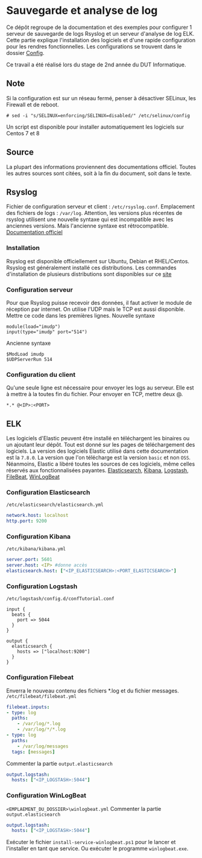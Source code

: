 # Sauvegarde et analyse de log
Ce dépôt regroupe de la documentation et des exemples pour configurer 1 serveur de sauvegarde de logs Rsyslog et un serveur d'analyse de log ELK.
Cette partie explique l'installation des logiciels et d'une rapide configuration pour les rendres fonctionnelles.
Les configurations se trouvent dans le dossier [Config](Config).

Ce travail a été réalisé lors du stage de 2nd année du DUT Informatique.

## Note
Si la configuration est sur un réseau fermé, penser à désactiver SELinux, les Firewall et de reboot.
```
# sed -i "s/SELINUX=enforcing/SELINUX=disabled/" /etc/selinux/config
```
Un script est disponible pour installer automatiquement les logiciels sur Centos 7 et 8

## Source
La plupart des informations proviennent des documentations officiel. Toutes les autres sources sont citées, soit à la fin du document, soit dans le texte.

## Rsyslog
Fichier de configuration serveur et client : `/etc/rsyslog.conf`.
Emplacement des fichiers de logs : `/var/log`.
Attention, les versions plus récentes de rsyslog utilisent une nouvelle syntaxe qui est incompatible avec les anciennes versions. Mais l'ancienne syntaxe est rétrocompatible.
[Documentation officiel](https://www.rsyslog.com/doc/master/index.html)

### Installation
Rsyslog est disponible officiellement sur Ubuntu, Debian et RHEL/Centos. Rsyslog est généralement installé ces distributions. Les commandes d'installation de plusieurs distributions sont disponibles sur ce [site](https://software.opensuse.org/download.html?project=home%3Argerhards&package=rsyslog)

### Configuration serveur
Pour que Rsyslog puisse recevoir des données, il faut activer le module de réception par internet. On utilise l'UDP mais le TCP est aussi disponible. Mettre ce code dans les premières lignes.
Nouvelle syntaxe
```
module(load="imudp")
input(type="imudp" port="514")
```
Ancienne syntaxe
```
$ModLoad imudp
$UDPServerRun 514
```

### Configuration du client
Qu'une seule ligne est nécessaire pour envoyer les logs au serveur. Elle est à mettre à la toutes fin du fichier. Pour envoyer en TCP, mettre deux @. 
```
*.* @<IP>:<PORT> 
```

## ELK
Les logiciels d'Elastic peuvent être installé en téléchargent les binaires ou un ajoutant leur dépôt. Tout est donné sur les pages de téléchargement des logiciels.
La version des logiciels Elastic utilisé dans cette documentation est la `7.8.0`. La version que l'on télécharge est la version `basic` et non `OSS`. Néanmoins, Elastic a libéré toutes les sources de ces logiciels, même celles réservés aux fonctionnalisées payantes.
[Elasticsearch](https://www.elastic.co/fr/downloads/elasticsearch),
[Kibana](https://www.elastic.co/fr/downloads/kibana),
[Logstash](https://www.elastic.co/fr/downloads/logstash),
[FileBeat](https://www.elastic.co/fr/downloads/beats/filebeat),
[WinLogBeat](https://www.elastic.co/fr/downloads/beats/winlogbeat)

### Configuration Elasticsearch
`/etc/elasticsearch/elasticsearch.yml`
```yml
network.host: localhost
http.port: 9200
```

### Configuration Kibana
`/etc/kibana/kibana.yml`
```yml
server.port: 5601
server.host: <IP> #donne accès
elasticsearch.host: ["<IP_ELASTICSEARCH>:<PORT_ELASTICSEARCH>"]
```

### Configuration Logstash
`/etc/logstash/config.d/confTutorial.conf`
```
input {
  beats {
    port => 5044
  }
}

output {
  elasticsearch {
    hosts => ["localhost:9200"]
  }
}
```
### Configuration Filebeat
Enverra le nouveau contenu des fichiers *.log et du fichier messages.
`/etc/filebeat/filebeat.yml`
```yml
filebeat.inputs:
- type: log
  paths:
    - /var/log/*.log
    - /var/log/*/*.log
- type: log
  paths: 
    - /var/log/messages
  tags: [messages]
```
Commenter la partie `output.elasticsearch`
```yml
output.logstash:
  hosts: ["<IP_LOGSTASH>:5044"]
```
### Configuration WinLogBeat
`<EMPLAEMENT_DU_DOSSIER>\winlogbeat.yml`
Commenter la partie `output.elasticsearch`
```yml
output.logstash:
  hosts: ["<IP_LOGSTASH>:5044"]
```
Exécuter le fichier `install-service-winlogbeat.ps1` pour le lancer et l'installer en tant que service.
Ou exécuter le programme `winlogbeat.exe`.